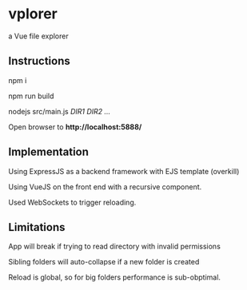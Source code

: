 # vplorer
a Vue file explorer


## Instructions

npm i 

npm run build

nodejs src/main.js *DIR1* *DIR2* *...*

Open browser to **http://localhost:5888/**

## Implementation

Using ExpressJS as a backend framework with EJS template (overkill)

Using VueJS on the front end with a recursive component.

Used WebSockets to trigger reloading.


## Limitations

App will break if trying to read directory with invalid permissions

Sibling folders will auto-collapse if a new folder is created

Reload is global, so for big folders performance is sub-obptimal.





